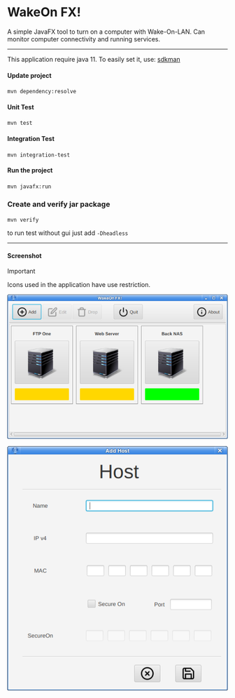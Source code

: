 # WakeOn FX!
A simple JavaFX tool to turn on a computer with Wake-On-LAN. Can monitor computer connectivity and running services.

***

This application require java 11. To easily set it, use:
[sdkman](https://sdkman.io/)

#### Update project
`mvn dependency:resolve`

#### Unit Test
`mvn test`

#### Integration Test
`mvn integration-test`

#### Run the project
`mvn javafx:run`

### Create and verify jar package
`mvn verify`

to run test without gui just add `-Dheadless`

***

#### Screenshot
> [!IMPORTANT]
> Icons used in the application have use restriction.


![gui main](main.png?raw=true)

![gui add](add.png?raw=true)
